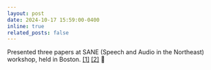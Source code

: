 ```yaml
---
layout: post
date: 2024-10-17 15:59:00-0400
inline: true
related_posts: false
---
```


Presented three papers at SANE (Speech and Audio in the Northeast) workshop, held in Boston. [[1]](../assets/pdf/SANE_2024__Allophonic_Representations_in_S3Ms_for_Atypical_Pronunciation_Assessment.pdf)  [[2]](../assets/pdf/SANE_2024__Self_supervised_Speech_Models_Rediscover_Phonemes.pdf) :mouse2: